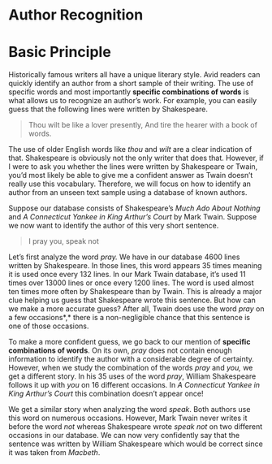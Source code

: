 # Author Recognition

# Basic Principle

Historically famous writers all have a unique literary style. Avid readers can quickly identify an author from a short sample of their writing. The use of specific words and most importantly **specific combinations of words** is what allows us to recognize an author’s work. For example, you can easily guess that the following lines were written by Shakespeare.

> Thou wilt be like a lover presently,
And tire the hearer with a book of words.
> 

The use of older English words like *thou* and *wilt* are a clear indication of that. Shakespeare is obviously not the only writer that does that. However, if I were to ask you whether the lines were written by Shakespeare or Twain, you’d most likely be able to give me a confident answer as Twain doesn’t really use this vocabulary. Therefore, we will focus on how to identify an author from an unseen text sample using a database of known authors.

Suppose our database consists of Shakespeare’s *Much Ado About Nothing* and *A Connecticut Yankee in King Arthur’s Court* by Mark Twain. Suppose we now want to identify the author of this very short sentence.

> I pray you, speak not
> 

Let’s first analyze the word *pray.* We have in our database 4600 lines written by Shakespeare. In those lines, this word appears 35 times meaning it is used once every 132 lines. In our Mark Twain database, it’s used 11 times over 13000 lines or once every 1200 lines. The word is used almost ten times more often by Shakespeare than by Twain. This is already a major clue helping us guess that Shakespeare wrote this sentence. But how can we make a more accurate guess? After all, Twain does use the word *pray* on a few occasions*,* there is a non-negligible chance that this sentence is one of those occasions. 

To make a more confident guess, we go back to our mention of **specific combinations of words**. On its own, *pray* does not contain enough information to identify the author with a considerable degree of certainty. However, when we study the combination of the words *pray* and *you,* we get a different story. In his 35 uses of the word *pray*, William Shakespeare follows it up with *you* on 16 different occasions. In *A Connecticut Yankee in King Arthur’s Court* this combination doesn’t appear once! 

We get a similar story when analyzing the word *speak*. Both authors use this word on numerous occasions. However, Mark Twain never writes it before the word *not* whereas Shakespeare wrote *speak not* on two different occasions in our database. We can now very confidently say that the sentence was written by William Shakespeare which would be correct since it was taken from *Macbeth*.

